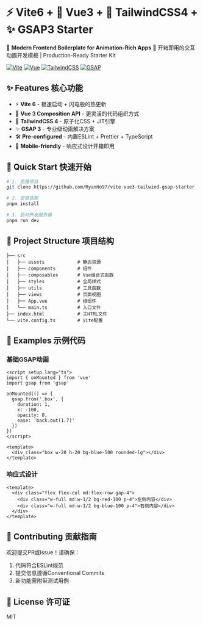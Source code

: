 # ⚡ Vite6 + 🖖 Vue3 + 🎨 TailwindCSS4 + ✨ GSAP3 Starter

🚀 **Modern Frontend Boilerplate for Animation-Rich Apps**
🌟 开箱即用的交互动画开发模板 | Production-Ready Starter Kit

[![Vite](https://img.shields.io/badge/Vite-6.2.0-%23646CFF?logo=vite)](https://github.com/vitejs/vite)
[![Vue](https://img.shields.io/badge/Vue-3.5.0-%234FC08D?logo=vuedotjs)](https://github.com/vuejs/core)
[![TailwindCSS](https://img.shields.io/badge/TailwindCSS-4.0.0-%2306B6D4?logo=tailwindcss)](https://github.com/tailwindlabs/tailwindcss)
[![GSAP](https://img.shields.io/badge/GSAP-3.12.0-%238800FF?logo=greensock)](https://github.com/greensock/GSAP)

## ✨ Features 核心功能

- ⚡ **Vite 6** - 极速启动 + 闪电般的热更新
- 🖖 **Vue 3 Composition API** - 更灵活的代码组织方式
- 🎨 **TailwindCSS 4** - 原子化CSS + JIT引擎
- ✨ **GSAP 3** - 专业级动画解决方案
- 🛠 **Pre-configured** - 内置ESLint + Prettier + TypeScript
- 📱 **Mobile-friendly** - 响应式设计开箱即用

## 🚀 Quick Start 快速开始

```bash
# 1. 克隆项目
git clone https://github.com/RyanHo97/vite-vue3-tailwind-gsap-starter

# 2. 安装依赖
pnpm install

# 3. 启动开发服务器
pnpm run dev
```

## 🎯 Project Structure 项目结构

```
├── src
│   ├── assets            # 静态资源
│   ├── components        # 组件
│   ├── composables       # Vue组合式函数
│   ├── styles            # 全局样式
│   ├── utils             # 工具函数
│   ├── views             # 页面视图
│   ├── App.vue           # 根组件
│   └── main.ts           # 入口文件
├── index.html            # 主HTML文件
└── vite.config.ts        # Vite配置
```

## 🌈 Examples 示例代码

### 基础GSAP动画

```vue
<script setup lang="ts">
import { onMounted } from 'vue'
import gsap from 'gsap'

onMounted(() => {
  gsap.from('.box', {
    duration: 1,
    x: -100,
    opacity: 0,
    ease: 'back.out(1.7)'
  })
})
</script>

<template>
  <div class="box w-20 h-20 bg-blue-500 rounded-lg"></div>
</template>
```

### 响应式设计

```vue
<template>
  <div class="flex flex-col md:flex-row gap-4">
    <div class="w-full md:w-1/2 bg-red-100 p-4">左侧内容</div>
    <div class="w-full md:w-1/2 bg-blue-100 p-4">右侧内容</div>
  </div>
</template>
```

## 🤝 Contributing 贡献指南

欢迎提交PR或Issue！请确保：

1. 代码符合ESLint规范
2. 提交信息遵循Conventional Commits
3. 新功能需附带测试用例

## 📜 License 许可证

MIT